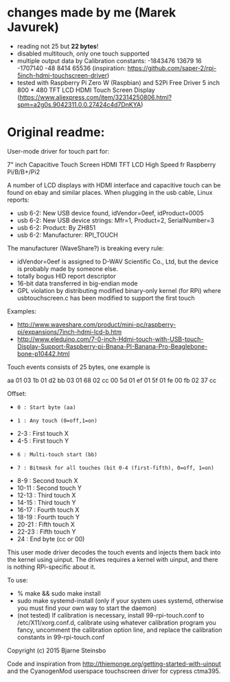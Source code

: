 # changes made by me (Marek Javurek)

- reading not 25 but **22 bytes**!
- disabled multitouch, only one touch supported
- multiple output data by Calibration constants: -1843476 13679 16 -1707140 -48 8414 65536 (inspiration: https://github.com/saper-2/rpi-5inch-hdmi-touchscreen-driver)
- tested with Raspberry Pi Zero W (Raspbian) and 52Pi Free Driver 5 inch 800 * 480 TFT LCD HDMI Touch Screen Display (https://www.aliexpress.com/item/32314250806.html?spm=a2g0s.9042311.0.0.27424c4d7DnKYA)


# Original readme:

User-mode driver for touch part for:

7" inch Capacitive Touch Screen HDMI TFT LCD High Speed fr Raspberry Pi/B/B+/Pi2

A number of LCD displays with HDMI interface and capacitive touch
can be found on ebay and similar places.  When plugging in the usb cable,
Linux reports:

- usb 6-2: New USB device found, idVendor=0eef, idProduct=0005
- usb 6-2: New USB device strings: Mfr=1, Product=2, SerialNumber=3
- usb 6-2: Product: By ZH851
- usb 6-2: Manufacturer: RPI_TOUCH

The manufacturer (WaveShare?) is breaking every rule:
  - idVendor=0eef is assigned to D-WAV Scientific Co., Ltd, but the device is
    probably made by someone else.
  - totally bogus HID report descriptor
  - 16-bit data transferred in big-endian mode
  - GPL violation by distributing modified binary-only kernel (for RPi) where
    usbtouchscreen.c has been modified to support the first touch

Examples: 
 - http://www.waveshare.com/product/mini-pc/raspberry-pi/expansions/7inch-hdmi-lcd-b.htm
 - http://www.eleduino.com/7-0-inch-Hdmi-touch-with-USB-touch-Display-Support-Raspberry-pi-Bnana-PI-Banana-Pro-Beaglebone-bone-p10442.html

Touch events consists of 25 bytes, one example is

aa 01 03 1b 01 d2 bb 03 01 68 02 cc 00 5d 01 ef 01 5f 01 fe 00 fb 02 37 cc

Offset:
-     0 : Start byte (aa)
-     1 : Any touch (0=off,1=on)
-   2-3 : First touch X
-   4-5 : First touch Y
-     6 : Multi-touch start (bb)
-     7 : Bitmask for all touches (bit 0-4 (first-fifth), 0=off, 1=on)
-   8-9 : Second touch X
- 10-11 : Second touch Y
- 12-13 : Third touch X
- 14-15 : Third touch Y
- 16-17 : Fourth touch X
- 18-19 : Fourth touch Y
- 20-21 : Fifth touch X
- 22-23 : Fifth touch Y
-    24 : End byte (cc or 00)

This user mode driver decodes the touch events and injects them back into the
kernel using uinput.  The drives requires a kernel with uinput, and there is
nothing RPi-specific about it.

To use:
* % make && sudo make install
* sudo make systemd-install (only if your system uses systemd, otherwise you must find your own way to start the daemon)
* (not tested) If calibration is necessary, install 99-rpi-touch.conf to /etc/X11/xorg.conf.d,
calibrate using whatever calibration program you fancy, uncomment the calibration option line, and replace the calibration constants in 99-rpi-touch.conf


Copyright (c) 2015 Bjarne Steinsbo

Code and inspiration from http://thiemonge.org/getting-started-with-uinput
and the CyanogenMod userspace touchscreen driver for cypress ctma395.
